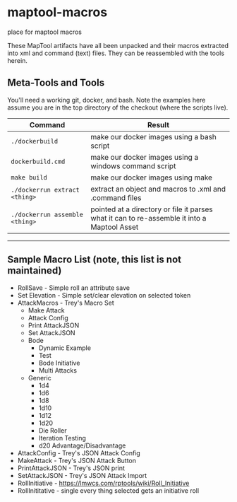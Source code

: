 # maptool-macros
place for maptool macros

These MapTool artifacts have all been unpacked and their macros extracted into
xml and command (text) files.  They can be reassembled with the tools herein.

## Meta-Tools and Tools

You'll need a working git, docker, and bash.   Note the examples here
assume you are in the top directory of the checkout (where the scripts live).

Command | Result
------------ | -------------
<code>./dockerbuild</code> | make our docker images using a bash script
<code>dockerbuild.cmd</code> | make our docker images using a windows command script
<code>make build</code> | make our docker images using make
<code>./dockerrun extract &lt;thing&gt;</code> | extract an object and macros to .xml and .command files
<code>./dockerrun assemble &lt;thing&gt;</code> | pointed at a directory or file it parses what it can to re-assemble it into a Maptool Asset


----

## Sample Macro List (note, this list is not maintained)
* RollSave - Simple roll an attribute save
* Set Elevation - Simple set/clear elevation on selected token
* AttackMacros - Trey's Macro Set
  * Make Attack
  * Attack Config
  * Print AttackJSON
  * Set AttackJSON
  * Bode
    * Dynamic Example
    * Test
    * Bode Initiative
    * Multi Attacks
  * Generic
    * 1d4
    * 1d6
    * 1d8
    * 1d10
    * 1d12
    * 1d20
    * Die Roller
    * Iteration Testing
    * d20 Advantage/Disadvantage
* AttackConfig - Trey's JSON Attack Config
* MakeAttack - Trey's JSON Attack Button
* PrintAttackJSON - Trey's JSON print
* SetAttackJSON - Trey's JSON Attack Import
* RollInitiative - https://lmwcs.com/rptools/wiki/Roll_Initiative
* RollInititative - single  every thing selected gets an initiative roll

